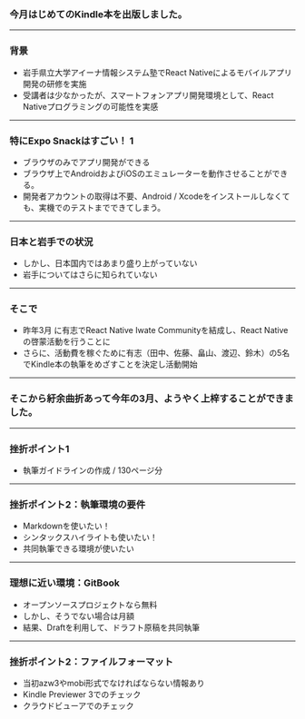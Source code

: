 ### 今月はじめてのKindle本を出版しました。
---
### 背景

- 岩手県立大学アイーナ情報システム塾でReact Nativeによるモバイルアプリ開発の研修を実施
- 受講者は少なかったが、スマートフォンアプリ開発環境として、React Nativeプログラミングの可能性を実感

---

### 特にExpo Snackはすごい！ 1
- ブラウザのみでアプリ開発ができる
- ブラウザ上でAndroidおよびiOSのエミュレーターを動作させることができる。
- 開発者アカウントの取得は不要、Android / Xcodeをインストールしなくても、実機でのテストまでできてしまう。

---

### 日本と岩手での状況
- しかし、日本国内ではあまり盛り上がっていない
- 岩手についてはさらに知られていない

---

### そこで
- 昨年3月 に有志でReact Native Iwate Communityを結成し、React Nativeの啓蒙活動を行うことに
- さらに、活動費を稼ぐために有志（田中、佐藤、畠山、渡辺、鈴木）の5名でKindle本の執筆をめざすことを決定し活動開始

---

### そこから紆余曲折あって今年の3月、ようやく上梓することができました。

---

### 挫折ポイント1
- 執筆ガイドラインの作成 / 130ページ分

---
### 挫折ポイント2：執筆環境の要件
- Markdownを使いたい！
- シンタックスハイライトも使いたい！
- 共同執筆できる環境が使いたい

---
### 理想に近い環境：GitBook
- オープンソースプロジェクトなら無料
- しかし、そうでない場合は月額
- 結果、Draftを利用して、ドラフト原稿を共同執筆

---
### 挫折ポイント2：ファイルフォーマット
- 当初azw3やmobi形式でなければならない情報あり
- Kindle Previewer 3でのチェック
- クラウドビューアでのチェック

